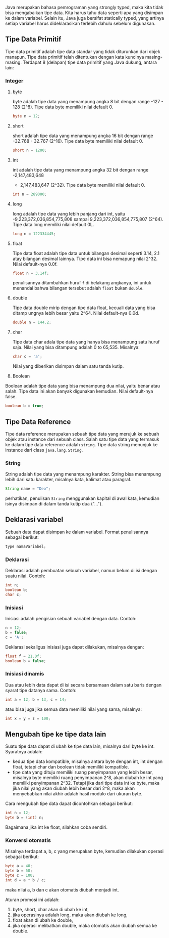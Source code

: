 Java merupakan bahasa pemrograman yang strongly typed, maka kita tidak bisa
mengabaikan tipe data. Kita harus tahu data seperti apa yang disimpan ke dalam
variabel. Selain itu, Java juga bersifat statically typed, yang artinya setiap
variabel harus dideklarasikan terlebih dahulu sebelum digunakan.

## Tipe Data Primitif

Tipe data primitif adalah tipe data standar yang tidak diturunkan dari objek
manapun. Tipe data primitif telah ditentukan dengan kata kuncinya masing-masing.
Terdapat 8 (delapan) tipe data primitif yang Java dukung, antara lain:

### Integer

1. byte
    
    byte adalah tipe data yang menampung angka 8 bit dengan range -127 - 128
    (2^8). Tipe data byte memiliki nilai default 0.

    ```java
    byte n = 12;
    ```

2. short
    
    short adalah tipe data yang menampung angka 16 bit dengan range -32.768 -
    32.767 (2^16). Tipe data byte memiliki nilai default 0.

    ```java
    short n = 1200;
    ```

3. int

    int adalah tipe data yang menampung angka 32 bit dengan range -2,147,483,648
    - 2,147,483,647 (2^32). Tipe data byte memiliki nilai default 0.

    ```java
    int n = 289000;
    ```

4. long

    long adalah tipe data yang lebih panjang dari int, yaitu
    -9,223,372,036,854,775,808 sampai 9,223,372,036,854,775,807 (2^64). Tipe
    data long memiliki nilai default 0L.

    ```java
    long n = 122334445;
    ```

5. float

    Tipe data float adalah tipe data untuk bilangan desimal seperti 3.14, 2.1
    atay bilangan desimal lainnya. Tipe data ini bisa nemapung nilai 2^32. Nilai
    default-nya 0.0f.

    ```java
    float n = 3.14f;
    ```
    penulisannya ditambahkan huruf `f` di belakang angkanya, ini untuk menandai
    bahwa bilangan tersebut adalah `float` bukan `double`.

6. double

    Tipe data double mirip dengan tipe data float, kecuali data yang bisa ditamp
    ungnya lebih besar yaitu 2^64. Nilai default-nya 0.0d.

    ```java
    double n = 144.2;
    ```
7. char

    Tipe data char adala tipe data yang hanya bisa menampung satu huruf saja.
    Nilai yang bisa ditampung adalah 0 to 65,535.
    Misalnya:

    ```java
    char c = 'a';
    ```

    Nilai yang diberikan disimpan dalam satu tanda kutip.

8. Boolean

Boolean adalah tipe data yang bisa menampung dua nilai, yaitu benar atau salah.
Tipe data ini akan banyak digunakan kemudian. Nilai default-nya false.

```java
boolean b = true;
```

## Tipe Data Reference

Tipe data reference merupakan sebuah tipe data yang merujuk ke sebuah objek atau
instance dari sebuah class. Salah satu tipe data yang termasuk ke dalam tipe
data reference adalah `string`. Tipe data string menunjuk ke instance dari class
`java.lang.String`.

### String

String adalah tipe data yang menampung karakter. String bisa menampung lebih
dari satu karakter, misalnya kata, kalimat atau paragraf.

```java
String name = "Deo";
```

perhatikan, penulisan `String` menggunakan kapital di awal kata, kemudian isinya
disimpan di dalam tanda kutip dua ("...").

## Deklarasi variabel

Sebuah data dapat disimpan ke dalam variabel. Format penulisannya sebagai
berikut:

```java
type namaVariabel;
```
### Deklarasi

Deklarasi adalah pembuatan sebuah variabel, namun belum di isi dengan suatu
nilai. Contoh:

```java
int n;
boolean b;
char c;
```

### Inisiasi

Inisiasi adalah pengisian sebuah variabel dengan data. Contoh:

```java
n = 12;
b = false;
c = 'A';
```

Deklarasi sekaligus inisiasi juga dapat dilakukan, misalnya dengan:

```java
float f = 21.0f;
boolean b = false;
```

### Inisiasi dinamis

Dua atau lebih data dapat di isi secara bersamaan dalam satu baris dengan syarat
tipe datanya sama. Contoh:

```java
int a = 12, b = 13, c = 14;
```
atau bisa juga jika semua data memiliki nilai yang sama, misalnya:

```java
int x = y = z = 100;
```

## Mengubah tipe ke tipe data lain

Suatu tipe data dapat di ubah ke tipe data lain, misalnya dari byte ke int.
Syaratnya adalah:

-   kedua tipe data kompatible, misalnya antara byte dengan int, int dengan
    float, tetapi char dan boolean tidak memiliki kompatible.
-   tipe data yang dituju memiliki ruang penyimpanan yang lebih besar, misalnya
    byte memiliki ruang penyimpanan 2^8, akan diubah ke int yang memiliki
    penyimpanan 2^32. Tetapi jika dari tipe data int ke byte, maka jika nilai
    yang akan diubah lebih besar dari 2^8, maka akan menyebabkan nilai akhir
    adalah hasil modulo dari ukuran byte.

Cara mengubah tipe data dapat dicontohkan sebagai berikut:

```java
int n = 12;
byte b = (int) n;
```

Bagaimana jika int ke float, silahkan coba sendiri.

### Konversi otomatis

Misalnya terdapat a, b, c yang merupakan byte, kemudian dilakukan operasi sebagai
berikut:

```java
byte a = 40;
byte b = 50;
byte c = 100;
int d = a * b / c;
```

maka nilai a, b dan c akan otomatis diubah menjadi int.

Aturan promosi ini adalah:

1. byte, short, char akan di ubah ke int,
2. jika operasinya adalah long, maka akan diubah ke long,
3. float akan di ubah ke double,
4. jika operasi melibatkan double, maka otomatis akan diubah semua ke double.